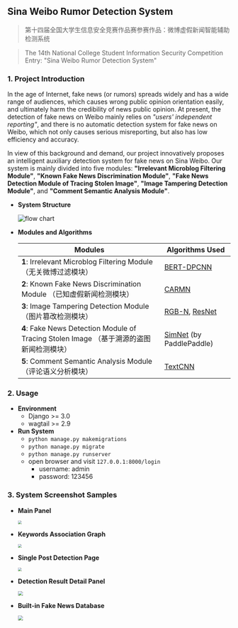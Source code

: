 ## Sina Weibo Rumor Detection System

>  第十四届全国大学生信息安全竞赛作品赛参赛作品：微博虚假新闻智能辅助检测系统

>  The 14th National College Student Information Security Competition Entry: "Sina Weibo Rumor Detection System"



### 1. Project Introduction

In the age of Internet, fake news (or rumors) spreads widely and has a wide range of audiences, which causes wrong public opinion orientation easily, and ultimately harm the credibility of news public opinion. At present, the detection of fake news on Weibo mainly relies on *"users' independent reporting"*, and there is no automatic detection system for fake news on Weibo, which not only causes serious misreporting, but also has low efficiency and accuracy. 

In view of this background and demand, our project innovatively proposes an intelligent auxiliary detection system for fake news on Sina Weibo. Our system is mainly divided into five modules: **"Irrelevant Microblog Filtering Module"**, **"Known Fake News Discrimination Module"**, **"Fake News Detection Module of Tracing Stolen Image"**, **"Image Tampering Detection Module"**, and **"Comment Semantic Analysis Module"**.



- **System Structure**

  ![flow chart](https://raw.githubusercontent.com/oraccc/Sina-Weibo-Rumor-Detection-System/master/images/flow%20chart.jpg)

- **Modules and Algorithms**

  | Modules                                                      | Algorithms Used                                              |
  | ------------------------------------------------------------ | ------------------------------------------------------------ |
  | **1**: Irrelevant Microblog Filtering Module（无关微博过滤模块） | [BERT-DPCNN](https://link.springer.com/chapter/10.1007/978-981-15-8599-9_60) |
  | **2**: Known Fake News Discrimination Module （已知虚假新闻检测模块） | [CARMN](https://www.sciencedirect.com/science/article/abs/pii/S0306457320309304) |
  | **3**: Image Tampering Detection Module （图片篡改检测模块） | [RGB-N](https://openaccess.thecvf.com/content_cvpr_2018/papers/Zhou_Learning_Rich_Features_CVPR_2018_paper.pdf), [ResNet](https://arxiv.org/abs/1512.03385) |
  | **4**: Fake News Detection Module of Tracing Stolen Image （基于溯源的盗图新闻检测模块） | [SimNet](https://www.paddlepaddle.org.cn/modelbasedetail/SimNet) (by PaddlePaddle) |
  | **5**: Comment Semantic Analysis Module （评论语义分析模块） | [TextCNN](https://arxiv.org/abs/1408.5882)                   |



### 2. Usage

* **Environment**
  * Django >= 3.0
  * wagtail >= 2.9
* **Run System**
  * `python manage.py makemigrations`
  * `python manage.py migrate`
  * `python manage.py runserver`
  * open browser and visit `127.0.0.1:8000/login`
    * username: admin
    * password: 123456

### 3. System Screenshot Samples

* **Main Panel**

  <img src="https://raw.githubusercontent.com/oraccc/Sina-Weibo-Rumor-Detection-System/master/images/system1.png" style="zoom: 50%;" />

* **Keywords Association Graph**

  <img src="https://raw.githubusercontent.com/oraccc/Sina-Weibo-Rumor-Detection-System/master/images/system2.png" style="zoom: 50%;" />

* **Single Post Detection Page**

  <img src="https://raw.githubusercontent.com/oraccc/Sina-Weibo-Rumor-Detection-System/master/images/system3.png" style="zoom: 50%;" />

* **Detection Result Detail Panel**

  <img src="https://raw.githubusercontent.com/oraccc/Sina-Weibo-Rumor-Detection-System/master/images/system4.png" style="zoom: 67%;" />

* **Built-in Fake News Database**

  <img src="https://raw.githubusercontent.com/oraccc/Sina-Weibo-Rumor-Detection-System/master/images/system5.png" style="zoom: 67%;" />
